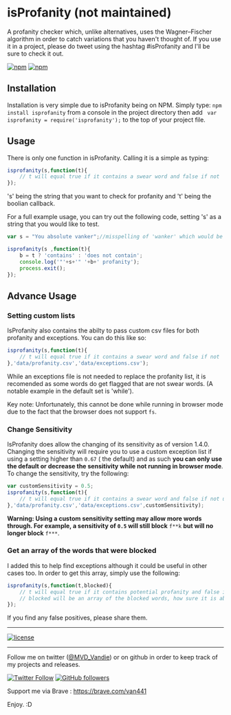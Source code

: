 # isProfanity (not maintained)
A profanity checker which, unlike alternatives, uses the Wagner–Fischer algorithm in order to catch variations that you haven't thought of. If you use it in a project, please do tweet using the hashtag #isProfanity and I'll be sure to check it out.

[![npm](https://img.shields.io/npm/v/isprofanity.svg?style=flat-square)](https://www.npmjs.com/package/isprofanity)
[![npm](https://img.shields.io/npm/dt/isprofanity.svg?style=flat-square)](https://www.npmjs.com/package/isprofanity)

## Installation

Installation is very simple due to isProfanity being on NPM. Simply type: `npm install isprofanity` from a console in the project directory then add ` var isprofanity = require('isprofanity');` to the top of your project file.

## Usage

There is only one function in isProfanity. Calling it is a simple as typing:
```javascript
isprofanity(s,function(t){
    // t will equal true if it contains a swear word and false if not
});
```
's' being the string that you want to check for profanity and 't' being the boolian callback.

For a full example usage, you can try out the following code, setting 's' as a string that you would like to test.
```javascript
var s = "You absolute vanker";//misspelling of 'wanker' which would be allowed by most filters...

isprofanity(s ,function(t){
    b = t ? 'contains' : 'does not contain';
    console.log('"'+s+'" '+b+' profanity');
    process.exit();
});
```

## Advance Usage

### Setting custom lists

IsProfanity also contains the abilty to pass custom csv files for both profanity and exceptions. You can do this like so:
```javascript
isprofanity(s,function(t){
    // t will equal true if it contains a swear word and false if not
},'data/profanity.csv','data/exceptions.csv');
```
While an exceptions file is not needed to replace the profanity list, it is recomended as some words do get flagged that are not swear words. (A notable example in the default set is 'while'). 

Key note: Unfortunately, this cannot be done while running in browser mode due to the fact that the browser does not support `fs`.

### Change Sensitivity

IsProfanity does allow the changing of its sensitivity as of version 1.4.0. Changing the sensitivity will require you to use a custom exception list if using a setting higher than `0.67` ( the default) and as such **you can only use the default or decrease the sensitivity while not running in browser mode**. To change the sensitivity, try the following:

```javascript
var customSensitivity = 0.5;
isprofanity(s,function(t){
  	// t will equal true if it contains a swear word and false if not using your custom sensitivity
},'data/profanity.csv','data/exceptions.csv',customSensitivity);
```

**Warning: Using a custom sensitivity setting may allow more words through. For example, a sensitivity of `0.5` will still block** `f**k` **but will no longer block** `f***`.

### Get an array of the words that were blocked

I added this to help find exceptions although it could be useful in other cases too. In order to get this array, simply use the following:
```javascript
isprofanity(s,function(t,blocked){
    // t will equal true if it contains potential profanity and false if not
    // blocked will be an array of the blocked words, how sure it is about them and what word they are closest to.
});
```
If you find any false positives, please share them.

---

[![license](https://img.shields.io/github/license/mashape/apistatus.svg?style=flat-square)](https://github.com/vandie/OcuCount/blob/master/LICENSE)

---

Follow me on twitter ([@MVD_Vandie](https://twitter.com/MVD_Vandie)) or on github in order to keep track of my projects and releases.

[![Twitter Follow](https://img.shields.io/twitter/follow/mvd_vandie.svg?label=Follow%20on%20Twitter&style=flat-square)](https://twitter.com/MVD_Vandie) 
[![GitHub followers](https://img.shields.io/github/followers/vandie.svg?label=Follow%20on%20Github&style=flat-square)](https://github.com/vandie)

Support me via Brave : https://brave.com/van441

Enjoy. :D
